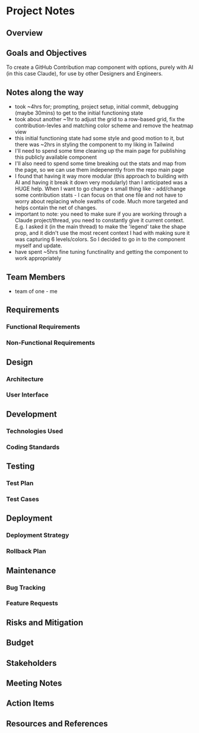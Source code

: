 # Project Notes

## Overview

## Goals and Objectives

To create a GitHub Contribution map component with options, purely with AI (in this case Claude), for use by other Designers and Engineers.

## Notes along the way
- took ~4hrs for; prompting, project setup, initial commit, debugging (maybe 30mins) to get to the initial functioning state
- took about another ~1hr to adjust the grid to a row-based grid, fix the contribution-levles and matching color scheme and remove the heatmap view
- this initial functioning state had some style and good motion to it, but there was ~2hrs in styling the component to my liking in Tailwind
- I'll need to spend some time cleaning up the main page for publishing this publicly available component
- I'll also need to spend some time breaking out the stats and map from the page, so we can use them indepenently from the repo main page
- I found that having it way more modular (this approach to building with AI and having it break it down very modularly) than I anticipated was a HUGE help. When I want to go change s small thing like - add/change some contribution stats - I can focus on that one file and not have to worry about replacing whole swaths of code. Much more targeted and helps contain the net of changes.
- important to note: you need to make sure if you are working through a Claude project/thread, you need to constantly give it current context. E.g. I asked it (in the main thread) to make the 'legend' take the shape prop, and it didn't use the most recent context I had with making sure it was capturing 6 levels/colors. So I decided to go in to the component myself and update.
- have spent ~5hrs fine tuning functinality and getting the component to work appropriately



## Team Members

- team of one - me

## Requirements
### Functional Requirements
### Non-Functional Requirements

## Design
### Architecture
### User Interface

## Development
### Technologies Used
### Coding Standards

## Testing
### Test Plan
### Test Cases

## Deployment
### Deployment Strategy
### Rollback Plan

## Maintenance
### Bug Tracking
### Feature Requests

## Risks and Mitigation

## Budget

## Stakeholders

## Meeting Notes

## Action Items

## Resources and References
